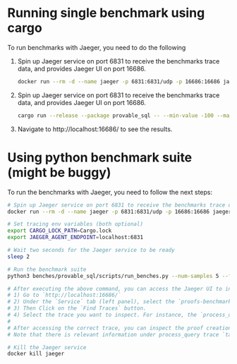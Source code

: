 # Running single benchmark using cargo

To run benchmarks with Jaeger, you need to do the following

1. Spin up Jaeger service on port 6831 to receive the benchmarks trace data, and provides Jaeger UI on port 16686.
    ```bash
    docker run --rm -d --name jaeger -p 6831:6831/udp -p 16686:16686 jaegertracing/all-in-one:latest
    ```
2. Spin up Jaeger service on port 6831 to receive the benchmarks trace data, and provides Jaeger UI on port 16686.
    ```bash
    cargo run --release --package provable_sql -- --min-value -100 --max-value 100 --num-columns 5 --result-columns 'A,B' --where-expr '((C = 0) or (B = 1)) or (not (A = -1))' --num-samples 1 --table-length 1000000
    ```

3. Navigate to http://localhost:16686/ to see the results.

# Using python benchmark suite (might be buggy)
To run the benchmarks with Jaeger, you need to follow the next steps:

```bash
# Spin up Jaeger service on port 6831 to receive the benchmarks trace data, and provides Jaeger UI on port 16686.
docker run --rm -d --name jaeger -p 6831:6831/udp -p 16686:16686 jaegertracing/all-in-one:latest

# Set tracing env variables (both optional)
export CARGO_LOCK_PATH=Cargo.lock
export JAEGER_AGENT_ENDPOINT=localhost:6831

# Wait two seconds for the Jaeger service to be ready
sleep 2 

# Run the benchmark suite
python3 benches/provable_sql/scripts/run_benches.py --num-samples 5 --force-build 1 --generate-plots 1 --output-dir temp-bench-results/

# After executing the above command, you can access the Jaeger UI to inspect the traces. Follow the next steps to find your traces:
# 1) Go to `http://localhost:16686/`
# 2) Under the `Service` tab (left panel), select the `proofs-benchmark-server` service.
# 3) Then Click on the `Find Traces` button.
# 4) Select the trace you want to inspect. For instance, the `process_query` trace.
#
# After accessing the correct trace, you can inspect the proof creation and verification time.
# Note that there is relevant information under process_query trace `tags` and `process` tabs (such as the executed query and lib versions).

# Kill the Jaeger service
docker kill jaeger
```
